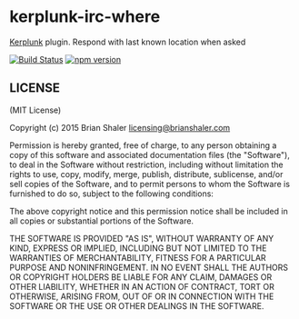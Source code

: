 # kerplunk-irc-where

[Kerplunk](https://github.com/brianshaler/kerplunk) plugin. Respond with last known location when asked

[![Build Status](https://travis-ci.org/brianshaler/kerplunk-irc-where.svg)](https://travis-ci.org/brianshaler/kerplunk-irc-where)
[![npm version](https://img.shields.io/npm/v/kerplunk-irc-where.svg)](https://www.npmjs.com/package/kerplunk-irc-where)

## LICENSE

(MIT License)

Copyright (c) 2015 Brian Shaler <licensing@brianshaler.com>

Permission is hereby granted, free of charge, to any person obtaining
a copy of this software and associated documentation files (the
"Software"), to deal in the Software without restriction, including
without limitation the rights to use, copy, modify, merge, publish,
distribute, sublicense, and/or sell copies of the Software, and to
permit persons to whom the Software is furnished to do so, subject to
the following conditions:

The above copyright notice and this permission notice shall be
included in all copies or substantial portions of the Software.

THE SOFTWARE IS PROVIDED "AS IS", WITHOUT WARRANTY OF ANY KIND,
EXPRESS OR IMPLIED, INCLUDING BUT NOT LIMITED TO THE WARRANTIES OF
MERCHANTABILITY, FITNESS FOR A PARTICULAR PURPOSE AND
NONINFRINGEMENT. IN NO EVENT SHALL THE AUTHORS OR COPYRIGHT HOLDERS BE
LIABLE FOR ANY CLAIM, DAMAGES OR OTHER LIABILITY, WHETHER IN AN ACTION
OF CONTRACT, TORT OR OTHERWISE, ARISING FROM, OUT OF OR IN CONNECTION
WITH THE SOFTWARE OR THE USE OR OTHER DEALINGS IN THE SOFTWARE.